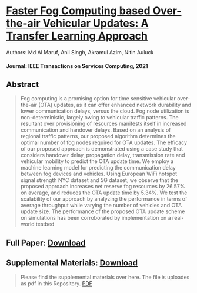 # [Faster Fog Computing based Over-the-air Vehicular Updates: A Transfer Learning Approach](https://ieeexplore.ieee.org/abstract/document/9496152) 

Authors:
Md Al Maruf, Anil Singh, Akramul Azim, Nitin Auluck
#### Journal: IEEE Transactions on Services Computing, 2021

## Abstract
> Fog computing is a promising option for time sensitive vehicular over-the-air (OTA) updates, as it can offer enhanced network durability and lower communication delays, versus the cloud. Fog node utilization is non-deterministic, largely owing to vehicular traffic patterns. The resultant over provisioning of resources manifests itself in increased communication and handover delays. Based on an analysis of regional traffic patterns, our proposed algorithm determines the optimal number of fog nodes required for OTA updates. The efficacy of our proposed approach is demonstrated using a case study that considers handover delay, propagation delay, transmission rate and vehicular mobility to predict the OTA update time. We employ a machine learning model for predicting the communication delay between fog devices and vehicles. Using European WiFi hotspot signal strength NYC dataset and 5G dataset, we observe that the proposed approach increases net reserve fog resources by 26.57% on average, and reduces the OTA update time by 5.34%. We test the scalability of our approach by analyzing the performance in terms of average throughput while varying the number of vehicles and OTA update size. The performance of the proposed OTA update scheme on simulations has been corroborated by implementation on a real-world testbed

## Full Paper: [Download](https://ieeexplore.ieee.org/abstract/document/9496152)

## Supplemental Materials: [Download](https://github.com/mdalmaruf/OTA-Update/blob/c480ca2d180b516a0f7261070bd52e4454c469dc/Faster%20Fog%20Computing%20OTA%20Update-Transfer%20Learning%20Approach%20(Supplemental%20Materials).pdf)

> Please find the supplemental materials over here. The file is uploades as pdf in this Repository. [PDF](https://github.com/mdalmaruf/OTA-Update/blob/c480ca2d180b516a0f7261070bd52e4454c469dc/Faster%20Fog%20Computing%20OTA%20Update-Transfer%20Learning%20Approach%20(Supplemental%20Materials).pdf)

